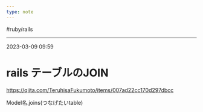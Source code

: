 ```yaml
---
type: note
---
```


#ruby/rails 

---
2023-03-09  09:59

# rails テーブルのJOIN

https://qiita.com/TeruhisaFukumoto/items/007ad22cc170d297dbcc

Model名.joins(つなげたいtable)


